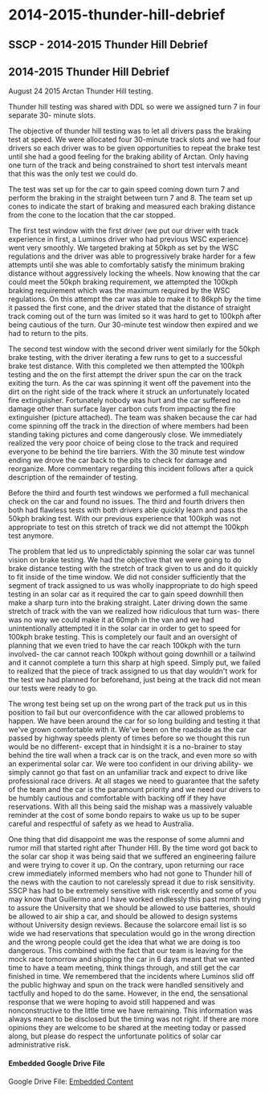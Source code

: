 # 2014-2015-thunder-hill-debrief

## SSCP - 2014-2015 Thunder Hill Debrief

## 2014-2015 Thunder Hill Debrief

August 24 2015 Arctan Thunder Hill testing.

Thunder hill testing was shared with DDL so were we assigned turn 7 in four separate 30- minute slots.&#x20;

The objective of thunder hill testing was to let all drivers pass the braking test at speed. We were allocated four 30-minute track slots and we had four drivers so each driver was to be given opportunities to repeat the brake test until she had a good feeling for the braking ability of Arctan. Only having one turn of the track and being constrained to short test intervals meant that this was the only test we could do.&#x20;

The test was set up for the car to gain speed coming down turn 7 and perform the braking in the straight between turn 7 and 8. The team set up cones to indicate the start of braking and measured each braking distance from the cone to the location that the car stopped.&#x20;

The first test window with the first driver (we put our driver with track experience in first, a Luminos driver who had previous WSC experience) went very smoothly. We targeted braking at 50kph as set by the WSC regulations and the driver was able to progressively brake harder for a few attempts until she was able to comfortably satisfy the minimum braking distance without aggressively locking the wheels. Now knowing that the car could meet the 50kph braking requirement, we attempted the 100kph braking requirement which was the maximum required by the WSC regulations. On this attempt the car was able to make it to 86kph by the time it passed the first cone, and the driver stated that the distance of straight track coming out of the turn was limited so it was hard to get to 100kph after being cautious of the turn. Our 30-minute test window then expired and we had to return to the pits.

The second test window with the second driver went similarly for the 50kph brake testing, with the driver iterating a few runs to get to a successful brake test distance. With this completed we then attempted the 100kph testing and the on the first attempt the driver spun the car on the track exiting the turn. As the car was spinning it went off the pavement into the dirt on the right side of the track where it struck an unfortunately located fire extinguisher. Fortunately nobody was hurt and the car suffered no damage other than surface layer carbon cuts from impacting the fire extinguisher (picture attached). The team was shaken because the car had come spinning off the track in the direction of where members had been standing taking pictures and come dangerously close. We immediately realized the very poor choice of being close to the track and required everyone to be behind the tire barriers. With the 30 minute test window ending we drove the car back to the pits to check for damage and reorganize. More commentary regarding this incident follows after a quick description of the remainder of testing.&#x20;

Before the third and fourth test windows we performed a full mechanical check on the car and found no issues. The third and fourth drivers then both had flawless tests with both drivers able quickly learn and pass the 50kph braking test. With our previous experience that 100kph was not appropriate to test on this stretch of track we did not attempt the 100kph test anymore.&#x20;

The problem that led us to unpredictably spinning the solar car was tunnel vision on brake testing. We had the objective that we were going to do brake distance testing with the stretch of track given to us and do it quickly to fit inside of the time window. We did not consider sufficiently that the segment of track assigned to us was wholly inappropriate to do high speed testing in an solar car as it required the car to gain speed downhill then make a sharp turn into the braking straight. Later driving down the same stretch of track with the van we realized how ridiculous that turn was- there was no way we could make it at 60mph in the van and we had unintentionally attempted it in the solar car in order to get to speed for 100kph brake testing. This is completely our fault and an oversight of planning that we even tried to have the car reach 100kph with the turn involved- the car cannot reach 100kph without going downhill or a tailwind and it cannot complete a turn this sharp at high speed. Simply put, we failed to realized that the piece of track assigned to us that day wouldn't work for the test we had planned for beforehand, just being at the track did not mean our tests were ready to go.&#x20;

The wrong test being set up on the wrong part of the track put us in this position to fail but our overconfidence with the car allowed problems to happen. We have been around the car for so long building and testing it that we've grown comfortable with it. We've been on the roadside as the car passed by highway speeds plenty of times before so we thought this run would be no different- except that in hindsight it is a no-brainer to stay behind the tire wall when a track car is on the track, and even more so with an experimental solar car. We were too confident in our driving ability- we simply cannot go that fast on an unfamiliar track and expect to drive like professional race drivers. At all stages we need to guarantee that the safety of the team and the car is the paramount priority and we need our drivers to be humbly cautious and comfortable with backing off if they have reservations. With all this being said the mishap was a massively valuable reminder at the cost of some bondo repairs to wake us up to be super careful and respectful of safety as we head to Australia.&#x20;

One thing that did disappoint me was the response of some alumni and rumor mill that started right after Thunder Hill. By the time word got back to the solar car shop it was being said that we suffered an engineering failure and were trying to cover it up. On the contrary, upon returning our race crew immediately informed members who had not gone to Thunder hill of the news with the caution to not carelessly spread it due to risk sensitivity. SSCP has had to be extremely sensitive with risk recently and some of you may know that Guillermo and I have worked endlessly this past month trying to assure the University that we should be allowed to use batteries, should be allowed to air ship a car, and should be allowed to design systems without University design reviews. Because the solarcore email list is so wide we had reservations that speculation would go in the wrong direction and the wrong people could get the idea that what we are doing is too dangerous. This combined with the fact that our team is leaving for the mock race tomorrow and shipping the car in 6 days meant that we wanted time to have a team meeting, think things through, and still get the car finished in time. We remembered that the incidents where Luminos slid off the public highway and spun on the track were handled sensitively and tactfully and hoped to do the same. However, in the end, the sensational response that we were hoping to avoid still happened and was nonconstructive to the little time we have remaining. This information was always meant to be disclosed but the timing was not right. If there are more opinions they are welcome to be shared at the meeting today or passed along, but please do respect the unfortunate politics of solar car administrative risk.&#x20;

#### Embedded Google Drive File

Google Drive File: [Embedded Content](https://drive.google.com/embeddedfolderview?id=1sYoRa7JmZEd_SdN_PQx2h79En1e8LHfk#list)
